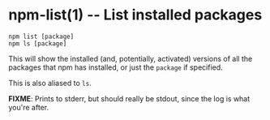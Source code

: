 npm-list(1) -- List installed packages
======================================

    npm list [package]
    npm ls [package]

This will show the installed (and, potentially, activated) versions of all the
packages that npm has installed, or just the `package` if specified.

This is also aliased to `ls`.

**FIXME**: Prints to stderr, but should really be stdout, since the log is what
you're after.
